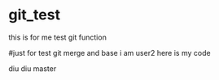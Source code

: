 # git_test
this is for me test git function 

#just for test git merge and  base
i am user2 here is my code

diu diu master
